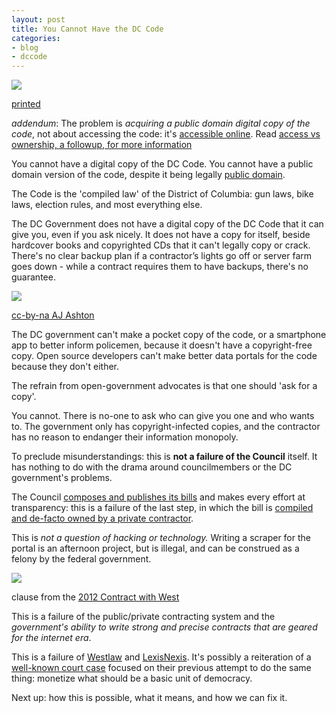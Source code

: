 ```yaml
---
layout: post
title: You Cannot Have the DC Code
categories:
- blog
- dccode
---
```


![](http://farm9.staticflickr.com/8108/8489366246_68dce8f0c8_o.png)

<span class='image-credit'><a href='http://legalsolutions.thomsonreuters.com/law-products/Statutes/District-of-Columbia-Official-Code/p/100000736'>printed</a></span>

<p class='addendum'>
<em>addendum</em>: The problem is <em>acquiring a public domain digital copy of the code</em>, not
about accessing the code: it's <a title='Westlaw portal' href='http://government.westlaw.com/linkedslice/default.asp?RS=GVT1.0&VR=2.0&SP=dcc-1000&Action=Welcome'>accessible online</a>.
Read <a href='http://macwright.org/2013/02/22/access-ownership.html'>access vs ownership, a followup, for more information</a>
</p>

You cannot have a digital copy of the DC Code. You cannot have a public domain
version of the code, despite it being legally [public domain](http://macwright.org/2013/02/14/the-law-is-public-domain.html).

The Code is the 'compiled law' of the District of Columbia: gun laws,
bike laws, election rules, and most everything else.

The DC Government does not have a digital copy of the DC Code that
it can give you, even if you ask nicely. It does not have a copy for
itself, beside hardcover books and copyrighted CDs that it can't legally copy or crack.
There's no clear backup plan if a contractor’s lights go off or server
farm goes down - while a contract requires them to have backups,
there's no guarantee.

<div class='shutter-300'>
<img src='http://farm3.staticflickr.com/2534/4197805073_182b4f990a_b.jpg' />
</div>

<span class='image-credit'><a href='http://www.flickr.com/photos/ajashton/4197805073/in/photostream'>cc-by-na AJ Ashton</a></span>

The DC government can't make a pocket copy of the code, or a smartphone app
to better inform policemen, because it doesn't have a copyright-free copy.
Open source developers can't make better data portals for the code because
they don't either.

The refrain from open-government advocates is that one should 'ask for a copy'.

You cannot. There is no-one to ask who can give you one and who wants to. The government
only has copyright-infected copies, and the contractor has no reason to
endanger their information monopoly.

To preclude misunderstandings: this is **not a failure of the Council** itself.
It has nothing to do with the drama around councilmembers or the DC government's problems.

The Council [composes and publishes its bills](http://macwright.org/2013/02/11/the-code-written.html)
and makes every effort at transparency: this is a failure of the last step,
in which the bill is [compiled and de-facto owned by a private contractor](http://macwright.org/2013/02/13/the-code-compiled.html).

This is _not a question of hacking or technology._ Writing a scraper for
the portal is an afternoon project, but is illegal, and can be construed
as a felony by the federal government.

<img src='http://farm9.staticflickr.com/8510/8489382392_65b9b677fb_b.jpg' class='white-on-white' />

<span class='image-credit'>clause from the <a href='http://archive.org/details/DcContractWithWestFor2012'>2012 Contract with West</a></span>

This is a failure of the public/private contracting system and the
_government's ability to write strong and precise contracts that
are geared for the internet era_.

This is a failure of [Westlaw](http://www.westlaw.com/) and
[LexisNexis](http://www.lexisnexis.com/). It's possibly a reiteration of a
[well-known court case](http://en.wikisource.org/wiki/West_Publishing_Co._v._Mead_Data_Central,_Inc.)
focused on their previous attempt to do the same thing:
monetize what should be a basic unit of democracy.

Next up: how this is possible, what it means, and how we can fix it.
